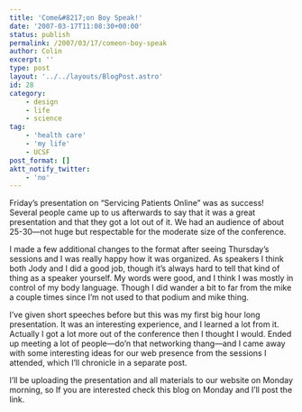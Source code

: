 ```yaml
---
title: 'Come&#8217;on Boy Speak!'
date: '2007-03-17T11:08:30+00:00'
status: publish
permalink: /2007/03/17/comeon-boy-speak
author: Colin
excerpt: ''
type: post
layout: '../../layouts/BlogPost.astro'
id: 28
category:
    - design
    - life
    - science
tag:
    - 'health care'
    - 'my life'
    - UCSF
post_format: []
aktt_notify_twitter:
    - 'no'
---
```

Friday’s presentation on “Servicing Patients Online” was as success! Several people came up to us afterwards to say that it was a great presentation and that they got a lot out of it. We had an audience of about 25-30—not huge but respectable for the moderate size of the conference.

I made a few additional changes to the format after seeing Thursday’s sessions and I was really happy how it was organized. As speakers I think both Jody and I did a good job, though it’s always hard to tell that kind of thing as a speaker yourself. My words were good, and I think I was mostly in control of my body language. Though I did wander a bit to far from the mike a couple times since I’m not used to that podium and mike thing.

I’ve given short speeches before but this was my first big hour long presentation. It was an interesting experience, and I learned a lot from it. Actually I got a lot more out of the conference then I thought I would. Ended up meeting a lot of people—do’n that networking thang—and I came away with some interesting ideas for our web presence from the sessions I attended, which I’ll chronicle in a separate post.

I’ll be uploading the presentation and all materials to our website on Monday morning, so If you are interested check this blog on Monday and I’ll post the link.